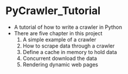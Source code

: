 # PyCrawler_Tutorial
 
+ A tutorial of how to write a crawler in Python
+ There are five chapter in this project
    1. A simple example of a crawler
    2. How to scrape data through a crawler
    3. Define a cache in memory to hold data
    4. Concurrent download the data
    5. Rendering dynamic web pages 